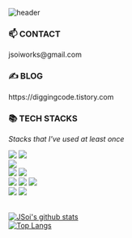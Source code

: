 ![header](https://capsule-render.vercel.app/api?type=waving&color=auto&height=300&section=header&text=JeongSoi%&fontSize=90&animation=fadeIn&fontAlignY=38&desc=BEDeveloper&descAlignY=51&descAlign=70)

<div><h3>📫 CONTACT</h3>
<p>jsoiworks@gmail.com</p>
</div>

<div><h3>✍ BLOG</h3>
<p>https://diggingcode.tistory.com</p>
</div>

<div><h3>📚 TECH STACKS</h3></div>
<p><i>Stacks that I've used at least once</i></p>
<div> 
  <img src="https://img.shields.io/badge/java-007396?style=for-the-badge&logo=java&logoColor=white"> 
  <img src="https://img.shields.io/badge/python-3776AB?style=for-the-badge&logo=python&logoColor=white"> 
  <br>
  
  <img src="https://img.shields.io/badge/spring-6DB33F?style=for-the-badge&logo=spring&logoColor=white"> 
  <br>
  
  <img src="https://img.shields.io/badge/mysql-4479A1?style=for-the-badge&logo=mysql&logoColor=white"> 
  <img src="https://img.shields.io/badge/mongoDB-47A248?style=for-the-badge&logo=MongoDB&logoColor=white">
  <br>
  
  <img src="https://img.shields.io/badge/linux-FCC624?style=for-the-badge&logo=linux&logoColor=black"> 
  <img src="https://img.shields.io/badge/amazonaws-232F3E?style=for-the-badge&logo=amazonaws&logoColor=white"> 
  <img src="https://img.shields.io/badge/apache tomcat-F8DC75?style=for-the-badge&logo=apachetomcat&logoColor=white">
  <br>
  
  <img src="https://img.shields.io/badge/github-181717?style=for-the-badge&logo=github&logoColor=white">
  <img src="https://img.shields.io/badge/git-F05032?style=for-the-badge&logo=git&logoColor=white">
  <br> <br>
  
  
[![JSoi's github stats](https://github-readme-stats.vercel.app/api?username=JSoi)](https://github.com/JSoi)
 <br>
[![Top Langs](https://github-readme-stats.vercel.app/api/top-langs/?username=JSoi&layout=compact)](https://github.com/JSoi/github-readme-stats)


</div>

<!--
**JSoi/JSoi** is a ✨ _special_ ✨ repository because its `README.md` (this file) appears on your GitHub profile.

Here are some ideas to get you started:

- 🔭 I’m currently working on ...
- 🌱 I’m currently learning ...
- 👯 I’m looking to collaborate on ...
- 🤔 I’m looking for help with ...
- 💬 Ask me about ...
- 📫 How to reach me: ...
- 😄 Pronouns: ...
- ⚡ Fun fact: ...
-->
